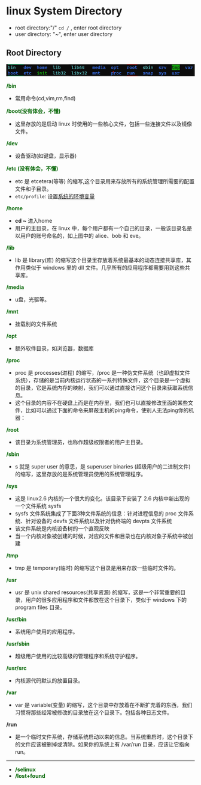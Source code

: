 # linux System Directory

- root directory:"/" `cd /` , enter root directory
- user directory: "~", enter user directory

## Root Directory

![linux1](/image/linux-directory-structure.png)

**<font color = "darkgreen">/bin</font>**

- 常用命令(cd,vim,rm,find)

**<font color = "darkgreen">/boot(没有体会，不懂)</font>**

- 这里存放的是启动 linux 时使用的一些核心文件，包括一些连接文件以及镜像文件。

**<font color = "darkgreen">/dev</font>**  

- 设备驱动(如键盘，显示器)

**<font color = "darkgreen">/etc (没有体会，不懂)</font>**  

- etc 是 etcetera(等等) 的缩写,这个目录用来存放所有的系统管理所需要的配置文件和子目录。
- `etc/profile`: 设置[系统的环境变量](linux-system-environment.md)

**<font color = "darkgreen">/home</font>**

- **cd ~** 进入home
- 用户的主目录，在 linux 中，每个用户都有一个自己的目录，一般该目录名是以用户的账号命名的，如上图中的 alice、bob 和 eve。

**<font color = "darkgreen">/lib</font>**

- lib 是 library(库) 的缩写这个目录里存放着系统最基本的动态连接共享库，其作用类似于 windows 里的 dll 文件。几乎所有的应用程序都需要用到这些共享库。

**<font color = "darkgreen">/media</font>**

- u盘，光驱等。

**<font color = "darkgreen">/mnt</font>**

-  挂载别的文件系统

**<font color = "darkgreen">/opt</font>**

- 额外软件目录，如浏览器，数据库

**<font color = "darkgreen">/proc</font>**

- proc 是 processes(进程) 的缩写，/proc 是一种伪文件系统（也即虚拟文件系统），存储的是当前内核运行状态的一系列特殊文件，这个目录是一个虚拟的目录，它是系统内存的映射，我们可以通过直接访问这个目录来获取系统信息。  
- 这个目录的内容不在硬盘上而是在内存里，我们也可以直接修改里面的某些文件，比如可以通过下面的命令来屏蔽主机的ping命令，使别人无法ping你的机器：

**<font color = "darkgreen">/root</font>**

- 该目录为系统管理员，也称作超级权限者的用户主目录。

**<font color = "darkgreen">/sbin</font>**

- s 就是 super user 的意思，是 superuser binaries (超级用户的二进制文件) 的缩写，这里存放的是系统管理员使用的系统管理程序。

**<font color = "darkgreen">/sys</font>**

- 这是 linux2.6 内核的一个很大的变化。该目录下安装了 2.6 内核中新出现的一个文件系统 sysfs
- sysfs 文件系统集成了下面3种文件系统的信息：针对进程信息的 proc 文件系统、针对设备的 devfs 文件系统以及针对伪终端的 devpts 文件系统
- 该文件系统是内核设备树的一个直观反映
- 当一个内核对象被创建的时候，对应的文件和目录也在内核对象子系统中被创建

**<font color = "darkgreen">/tmp</font>**  

- tmp 是 temporary(临时) 的缩写这个目录是用来存放一些临时文件的。

**<font color = "darkgreen">/usr</font>**  

- usr 是 unix shared resources(共享资源) 的缩写，这是一个非常重要的目录，用户的很多应用程序和文件都放在这个目录下，类似于 windows 下的 program files 目录。

**<font color = "darkgreen">/usr/bin</font>**  

- 系统用户使用的应用程序。

**<font color = "darkgreen">/usr/sbin</font>**  

- 超级用户使用的比较高级的管理程序和系统守护程序。

**<font color = "darkgreen">/usr/src</font>**  

- 内核源代码默认的放置目录。

**<font color = "darkgreen">/var</font>**  

- var 是 variable(变量) 的缩写，这个目录中存放着在不断扩充着的东西，我们习惯将那些经常被修改的目录放在这个目录下。包括各种日志文件。

**/run**

- 是一个临时文件系统，存储系统启动以来的信息。当系统重启时，这个目录下的文件应该被删掉或清除。如果你的系统上有 /var/run 目录，应该让它指向 run。

***

- **<font color = "darkgreen">/selinux</font>**  
- **<font color = "darkgreen">/lost+found</font>**  